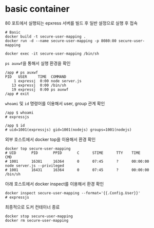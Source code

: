 # basic container

80 포트에서 실행되는 epxress 서버를 빌드 후 일반 설정으로 실행 후 접속

```shell
# Basic
docker build -t secure-user-mapping .
docker run -d --name secure-user-mapping -p 8080:80 secure-user-mapping

docker exec -it secure-user-mapping /bin/sh
```

`ps auxwf`을 통해서 실행 환경을 확인

```shell
/app # ps auxwf
PID   USER     TIME  COMMAND
    1 expressj  0:00 node server.js
   13 expressj  0:00 /bin/sh
   19 expressj  0:00 ps auxwf
/app # exit
```

`whoami` 및 `id` 명령어를 이용해서 user, group 관계 확인

```shell
/app $ whoami
# expressjs

/app $ id
# uid=1001(expressjs) gid=1001(nodejs) groups=1001(nodejs)
```

외부 호스트에서 docker top을 이용해서 환경 확인

```shell
docker top secure-user-mapping
# UID       PID       PPID       C      STIME      TTY    TIME       CMD
# 1001      16381     16364      0      07:45      ?      00:00:00   node server.js --privileged
# 1001      16431     16364      0      07:45      ?      00:00:00   /bin/sh
```

아래 호스트에서 docker inspect를 이용해서 환경 확인

```shell
docker inspect secure-user-mapping --format='{{.Config.User}}'
# expressjs
```

최종적으로 도커 컨테이너 종료

```shell
docker stop secure-user-mapping
docker rm secure-user-mapping
```
